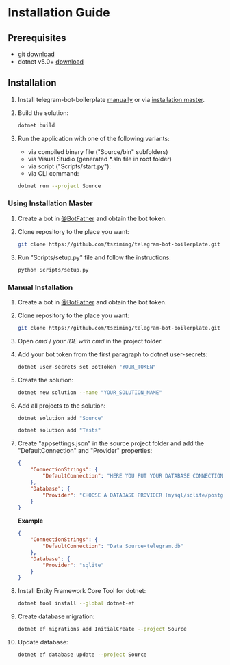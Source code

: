 # Installation Guide

## Prerequisites

- git [download](https://git-scm.com/)
- dotnet v5.0+ [download](https://dotnet.microsoft.com/)

## Installation

1. Install telegram-bot-boilerplate [manually](#manual-installation) or via [installation master](#using-installation-master).

2. Build the solution:

    ```bash
    dotnet build
    ```

3. Run the application with one of the following variants:
    - via compiled binary file ("Source/bin" subfolders)
    - via Visual Studio (generated *.sln file in root folder)
    - via script ("Scripts/start.py"):
    - via CLI command:

    ```bash
    dotnet run --project Source
    ```

### Using Installation Master

1. Create a bot in [@BotFather](https://t.me/BotFather) and obtain the bot token.

2. Clone repository to the place you want:

    ```bash
    git clone https://github.com/tsziming/telegram-bot-boilerplate.git
    ```

3. Run "Scripts/setup.py" file and follow the instructions:

    ```bash
    python Scripts/setup.py
    ```

### Manual Installation

1. Create a bot in [@BotFather](https://t.me/BotFather) and obtain the bot token.

2. Clone repository to the place you want:

    ```bash
    git clone https://github.com/tsziming/telegram-bot-boilerplate.git
    ```

3. Open *cmd* / *your IDE with cmd* in the project folder.  

4. Add your bot token from the first paragraph to dotnet user-secrets:

    ```bash
    dotnet user-secrets set BotToken "YOUR_TOKEN"
    ```

5. Create the solution:

    ```bash
    dotnet new solution --name "YOUR_SOLUTION_NAME"
    ```

6. Add all projects to the solution:

    ```bash
    dotnet solution add "Source"
    ```

    ```bash
    dotnet solution add "Tests"
    ```

7. Create "appsettings.json" in the source project folder and add the "DefaultConnection" and "Provider" properties:

    ```json
    {
        "ConnectionStrings": {
            "DefaultConnection": "HERE YOU PUT YOUR DATABASE CONNECTION STRING"
        },
        "Database": {
            "Provider": "CHOOSE A DATABASE PROVIDER (mysql/sqlite/postgresql/mssql)"
        }
    }
    ```

    **Example**

    ```json
    {
        "ConnectionStrings": {
            "DefaultConnection": "Data Source=telegram.db"
        },
        "Database": {
            "Provider": "sqlite"
        }
    }
    ```

8. Install Entity Framework Core Tool for dotnet:

    ```bash
    dotnet tool install --global dotnet-ef
    ```

9. Create database migration:

    ```bash
    dotnet ef migrations add InitialCreate --project Source
    ```

10. Update database:

    ```bash
    dotnet ef database update --project Source
    ```
